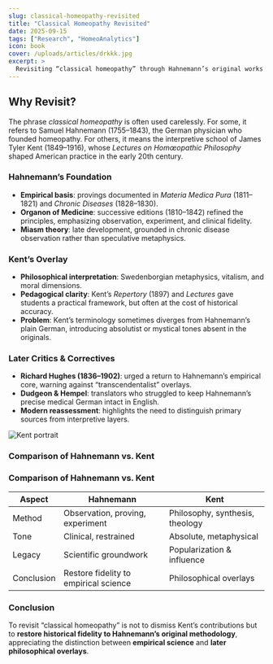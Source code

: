 ```yaml
---
slug: classical-homeopathy-revisited
title: "Classical Homeopathy Revisited"
date: 2025-09-15
tags: ["Research", "HomeoAnalytics"]
icon: book
cover: /uploads/articles/drkkk.jpg
excerpt: >
  Revisiting “classical homeopathy” through Hahnemann’s original works and Kent’s later interpretations, distinguishing empirical foundations from philosophical overlays.
---
```


## Why Revisit?

The phrase *classical homeopathy* is often used carelessly. For some, it refers to Samuel Hahnemann (1755–1843), the German physician who founded homeopathy. For others, it means the interpretive school of James Tyler Kent (1849–1916), whose *Lectures on Homœopathic Philosophy* shaped American practice in the early 20th century.  

### Hahnemann’s Foundation
- **Empirical basis**: provings documented in *Materia Medica Pura* (1811–1821) and *Chronic Diseases* (1828–1830).  
- **Organon of Medicine**: successive editions (1810–1842) refined the principles, emphasizing observation, experiment, and clinical fidelity.  
- **Miasm theory**: late development, grounded in chronic disease observation rather than speculative metaphysics.  

### Kent’s Overlay
- **Philosophical interpretation**: Swedenborgian metaphysics, vitalism, and moral dimensions.  
- **Pedagogical clarity**: Kent’s *Repertory* (1897) and *Lectures* gave students a practical framework, but often at the cost of historical accuracy.  
- **Problem**: Kent’s terminology sometimes diverges from Hahnemann’s plain German, introducing absolutist or mystical tones absent in the originals.  

### Later Critics & Correctives
- **Richard Hughes (1836–1902)**: urged a return to Hahnemann’s empirical core, warning against “transcendentalist” overlays.  
- **Dudgeon & Hempel**: translators who struggled to keep Hahnemann’s precise medical German intact in English.  
- **Modern reassessment**: highlights the need to distinguish primary sources from interpretive layers.  

![Kent portrait](/uploads/articles/kent.jpg)

### Comparison of Hahnemann vs. Kent


<h3>Comparison of Hahnemann vs. Kent</h3>

<table>
  <thead>
    <tr>
      <th>Aspect</th>
      <th>Hahnemann</th>
      <th>Kent</th>
    </tr>
  </thead>
  <tbody>
    <tr>
      <td>Method</td>
      <td>Observation, proving, experiment</td>
      <td>Philosophy, synthesis, theology</td>
    </tr>
    <tr>
      <td>Tone</td>
      <td>Clinical, restrained</td>
      <td>Absolute, metaphysical</td>
    </tr>
    <tr>
      <td>Legacy</td>
      <td>Scientific groundwork</td>
      <td>Popularization &amp; influence</td>
    </tr>
    <tr>
      <td>Conclusion</td>
      <td>Restore fidelity to empirical science</td>
      <td>Philosophical overlays</td>
    </tr>
  </tbody>
</table>


### Conclusion
To revisit “classical homeopathy” is not to dismiss Kent’s contributions but to **restore historical fidelity to Hahnemann’s original methodology**, appreciating the distinction between **empirical science** and **later philosophical overlays**.  
